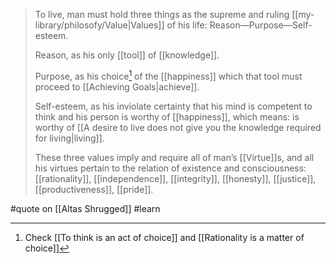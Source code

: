 > To live, man must hold three things as the supreme and ruling [[my-library/philosofy/Value|Values]] of his life: Reason—Purpose—Self-esteem.
>
> Reason, as his only [[tool]] of [[knowledge]].
>
> Purpose, as his choice[^1] of the [[happiness]] which that tool must proceed to [[Achieving Goals|achieve]].
>
> Self-esteem, as his inviolate certainty that his mind is competent to think and his person is worthy of [[happiness]], which means: is worthy of [[A desire to live does not give you the knowledge required for living|living]].
>
> These three values imply and require all of man’s [[Virtue]]s, and all his virtues pertain to the relation of existence and consciousness: [[rationality]], [[independence]], [[integrity]], [[honesty]], [[justice]], [[productiveness]], [[pride]].

#quote on [[Altas Shrugged]] #learn

[^1]: Check [[To think is an act of choice]] and [[Rationality is a matter of choice]]
